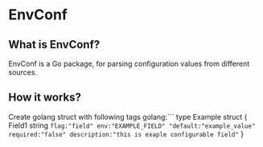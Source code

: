 # EnvConf
## What is EnvConf?  
EnvConf is a Go package, for parsing configuration values from different sources. 

## How it works?
Create golang struct with following tags
golang:```
type Example struct {
    Field1 string `flag:"field" env:"EXAMPLE_FIELD" "default:"example_value" required:"false" description:"this is exaple configurable field"`
}
```